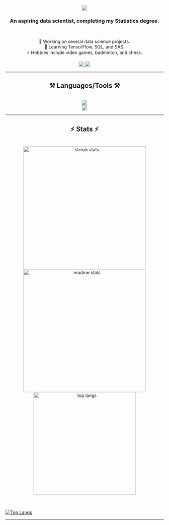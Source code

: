 <h1 align="center">
    <img src="https://readme-typing-svg.herokuapp.com/?font=Righteous&size=35&center=true&vCenter=true&width=500&height=70&duration=4000&lines=Hey+there!+👋;+I'm+Anish+Tiwari!;" />
</h1>
<h3 align="center">An aspiring data scientist, completing my Statistics degree.</h3>
<br/>
<div align="center">
 
🌱 Working on several data science projects.  
🧠 Learning TensorFlow, SQL, and SAS.  
⚡ Hobbies include video games, badminton, and chess.  

 </div>

  
<div align="center"> 
  <a href="mailto:anishtiwari425@gmail.com">
    <img src="https://img.shields.io/badge/Gmail-333333?style=for-the-badge&logo=gmail&logoColor=red" />
  </a>
  <a href="https://www.linkedin.com/in/anish-tiwari--/" target="_blank">
    <img src="https://img.shields.io/badge/LinkedIn-0077B5?style=for-the-badge&logo=linkedin&logoColor=white" target="_blank" />
  </a>
</div>
 <hr/>
<h2 align="center">⚒️ Languages/Tools ⚒️</h2>
<br/>
<div align="center">
  <img src="https://skillicons.dev/icons?i=python,r,java,cpp,c" /><br/>   
    <img src="https://skillicons.dev/icons?i=linux,vscode,neovim,github,bash,tensorflow,unity" />
<br/>    
</div>

<hr/>

<h2 align="center">⚡ Stats ⚡</h2>
<br>
<div align=center>
  <img width=390 src="https://github-readme-streak-stats-Anish1337.vercel.app/?user=Anish1337&count_private=true&theme=react&border_radius=10" alt="streak stats"/>
  <img width=390 src="https://github-readme-stats-Anish1337.vercel.app/api?username=Anish1337&count_private=true&show_icons=true&theme=react&rank_icon=github&border_radius=10" alt="readme stats" />
  <br/>
  <img width=325 align="center" src="https://github-readme-stats-Anish1337.vercel.app/api/top-langs/?username=Anish1337&hide=HTML&langs_count=8&layout=compact&theme=react&border_radius=10&size_weight=0.5&count_weight=0.5&exclude_repo=github-readme-stats" alt="top langs" />
</div>

<br/><br/>
[![Top Langs](https://github-readme-stats.vercel.app/api/top-langs/?username=Anish1337&layout=pie)](https://github.com/Anish1337/github-readme-stats)
<hr/>
